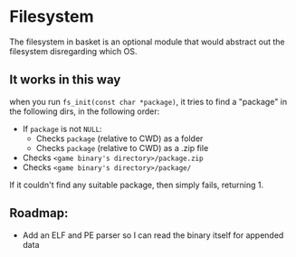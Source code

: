 # Filesystem
The filesystem in basket is an optional module that would
abstract out the filesystem disregarding which OS.


## It works in this way
when you run `fs_init(const char *package)`, it tries to find a "package" in
the following dirs, in the following order:

- If `package` is not `NULL`:
  - Checks `package` (relative to CWD) as a folder
  - Checks `package` (relative to CWD) as a .zip file
- Checks `<game binary's directory>/package.zip`
- Checks `<game binary's directory>/package/`

If it couldn't find any suitable package, then simply fails, returning 1.


## Roadmap:
  - Add an ELF and PE parser so I can read the binary itself for appended data
